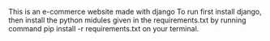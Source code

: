 This is an e-commerce website made with django
To run first install django, then install the python midules given in the requirements.txt by running command pip install -r requirements.txt on your terminal.
